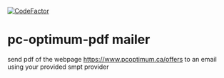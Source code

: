 [![CodeFactor](https://www.codefactor.io/repository/github/aagavin/pc-optimum/badge)](https://www.codefactor.io/repository/github/aagavin/pc-optimum)


# pc-optimum-pdf mailer

send pdf of the webpage https://www.pcoptimum.ca/offers to an email using your provided smpt provider

